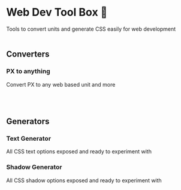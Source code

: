 # Web Dev Tool Box 🧰

Tools to convert units and generate CSS easily for web development
<br />
<br />

## Converters

### PX to anything

Convert PX to any web based unit and more

<br />
<br />

## Generators

### Text Generator

All CSS text options exposed and ready to experiment with

### Shadow Generator

All CSS shadow options exposed and ready to experiment with
